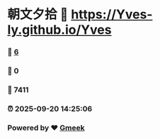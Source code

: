 # 朝文夕拾 :link: https://Yves-ly.github.io/Yves 
### :page_facing_up: [6](https://Yves-ly.github.io/Yves/tag.html) 
### :speech_balloon: 0 
### :hibiscus: 7411 
### :alarm_clock: 2025-09-20 14:25:06 
### Powered by :heart: [Gmeek](https://github.com/Meekdai/Gmeek)
